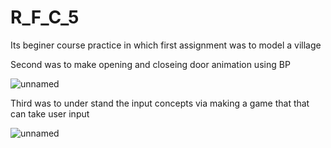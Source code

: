 # R_F_C_5
 
Its beginer course practice in which first assignment was to model a village 

Second was to make opening and closeing door animation using BP

![unnamed](https://github.com/Lucifer-Zaid/R_F_C_5/assets/81683107/c96502ec-01e9-4465-90ff-e5562196326d)

Third was to under stand the input concepts via making a game that that  can take user input

![unnamed](https://github.com/Lucifer-Zaid/R_F_C_5/assets/81683107/d0d05b71-cd8e-4f06-88aa-d5b22e3fc477)
